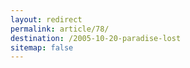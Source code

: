 ```yaml
---
layout: redirect
permalink: article/78/
destination: /2005-10-20-paradise-lost
sitemap: false
---
```

